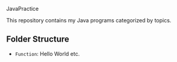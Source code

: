  JavaPractice

This repository contains my Java programs categorized by topics.

## Folder Structure

- `Function`: Hello World etc.